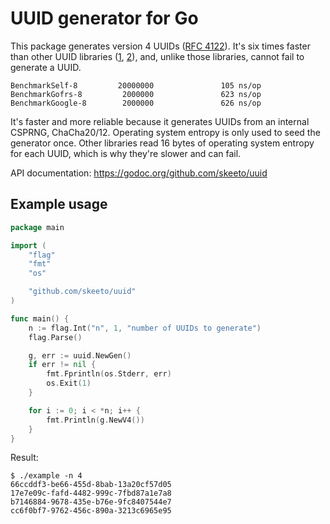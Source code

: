# UUID generator for Go

This package generates version 4 UUIDs ([RFC 4122][rfc]). It's six times
faster than other UUID libraries ([1][gofrs], [2][google]), and, unlike
those libraries, cannot fail to generate a UUID.

    BenchmarkSelf-8         20000000               105 ns/op
    BenchmarkGofrs-8         2000000               623 ns/op
    BenchmarkGoogle-8        2000000               626 ns/op

It's faster and more reliable because it generates UUIDs from an
internal CSPRNG, ChaCha20/12. Operating system entropy is only used to
seed the generator once. Other libraries read 16 bytes of operating
system entropy for each UUID, which is why they're slower and can fail.

API documentation: <https://godoc.org/github.com/skeeto/uuid>

## Example usage

```go
package main

import (
	"flag"
	"fmt"
	"os"

	"github.com/skeeto/uuid"
)

func main() {
	n := flag.Int("n", 1, "number of UUIDs to generate")
	flag.Parse()

	g, err := uuid.NewGen()
	if err != nil {
		fmt.Fprintln(os.Stderr, err)
		os.Exit(1)
	}

	for i := 0; i < *n; i++ {
		fmt.Println(g.NewV4())
	}
}
```

Result:

    $ ./example -n 4
    66ccddf3-be66-455d-8bab-13a20cf57d05
    17e7e09c-fafd-4482-999c-7fbd87a1e7a8
    b7146884-9678-435e-b76e-9fc8407544e7
    cc6f0bf7-9762-456c-890a-3213c6965e95

[gofrs]: https://github.com/gofrs/uuid
[google]: https://github.com/google/uuid
[rfc]: https://tools.ietf.org/html/rfc4122

